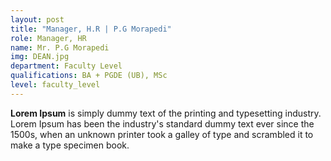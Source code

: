 ```yaml
---
layout: post
title: "Manager, H.R | P.G Morapedi"
role: Manager, HR
name: Mr. P.G Morapedi
img: DEAN.jpg
department: Faculty Level
qualifications: BA + PGDE (UB), MSc
level: faculty_level
---
```


<b>Lorem Ipsum</b> is simply dummy text of the printing and typesetting industry. Lorem Ipsum has been the industry's standard dummy text ever since the 1500s, when an unknown printer took a galley of type and scrambled it to make a type specimen book.